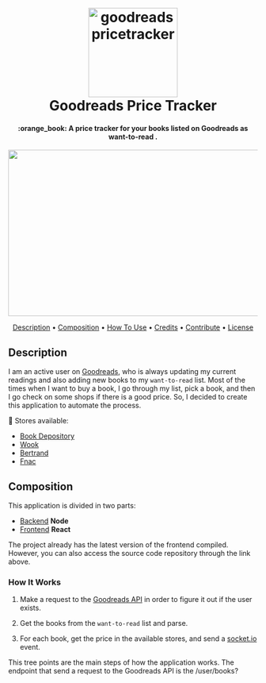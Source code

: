 
<h1 align="center">
  <br>
    <a href="https://github.com/soltex1/goodreads-price-tracker-backend">
    <img src="https://i.imgur.com/xl7Vpcl.png" alt="goodreadspricetracker" width="180">
    </a>
  <br>
  Goodreads Price Tracker
  <br>
</h1>

<h4 align="center">:orange_book: A price tracker for your books listed on Goodreads as want-to-read .</h4>

<p align="center">
  <img width="600" height="335" src="https://i.imgur.com/Tp2xsSe.gif">
</p>

<p align="center">
  <a href="#description">Description</a> •
  <a href="#composition">Composition</a> •
  <a href="#how-to-use">How To Use</a> •
  <a href="#credits">Credits</a> •
  <a href="#contribue">Contribute</a> •
  <a href="#license">License</a>
</p>

## Description

I am an active user on [Goodreads](https://www.goodreads.com/), who is always updating my current readings and also adding new books to my `want-to-read` list. Most of the times when I want to buy a book, I go through my list, pick a book, and then I go check on some shops if there is a good price. So, I decided to create this application to automate the process.

:convenience_store: Stores available:

* [Book Depository](https://www.bookdepository.com/)
* [Wook](https://www.wook.pt/) 
* [Bertrand](https://www.bertrand.pt/) 
* [Fnac](https://www.fnac.pt/)

## Composition

This application is divided in two parts:

* [Backend](https://github.com/soltex1/goodreads-price-tracker-backend) **Node**
* [Frontend](https://github.com/soltex1/goodreads-price-tracker-frontend) **React**

The project already has the latest version of the frontend compiled. However, you can also access the source code repository through the link above.


### How It Works

1. Make a request to the [Goodreads API](https://www.goodreads.com/api) in order to figure it out if the user exists.

2. Get the books from the `want-to-read` list and parse.

3. For each book, get the price in the available stores, and send a [socket.io](https://socket.io/) event.

This tree points are the main steps of how the application works. The endpoint that send a request to the Goodreads API is the /user/books?
